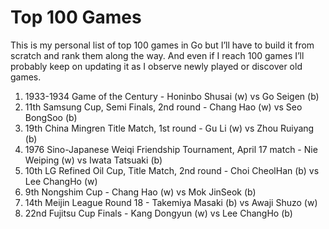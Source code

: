 # Top 100 Games

This is my personal list of top 100 games in Go but I’ll have to build it from scratch and rank them along the way. And even if I reach 100 games I’ll probably keep on updating it as I observe newly played or discover old games.

1. 1933-1934 Game of the Century - Honinbo Shusai (w) vs Go Seigen (b)
2. 11th Samsung Cup, Semi Finals, 2nd round - Chang Hao (w) vs Seo BongSoo (b)
3. 19th China Mingren Title Match, 1st round - Gu Li (w) vs Zhou Ruiyang (b)
4. 1976 Sino-Japanese Weiqi Friendship Tournament, April 17 match - Nie Weiping (w) vs Iwata Tatsuaki (b)
5. 10th LG Refined Oil Cup, Title Match, 2nd round - Choi CheolHan (b) vs Lee ChangHo (w)
6. 9th Nongshim Cup - Chang Hao (w) vs Mok JinSeok (b)
7. 14th Meijin League Round 18 - Takemiya Masaki (b) vs Awaji Shuzo (w)
8. 22nd Fujitsu Cup Finals - Kang Dongyun (w) vs Lee ChangHo (b)
